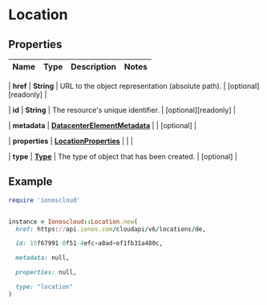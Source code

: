 # Location

## Properties

| Name | Type | Description | Notes |
| ---- | ---- | ----------- | ----- |

| **href** | **String** | URL to the object representation (absolute path). | [optional][readonly] |

| **id** | **String** | The resource&#39;s unique identifier. | [optional][readonly] |

| **metadata** | [**DatacenterElementMetadata**](DatacenterElementMetadata.md) |  | [optional] |

| **properties** | [**LocationProperties**](LocationProperties.md) |  |  |

| **type** | [**Type**](Type.md) | The type of object that has been created. | [optional] |

## Example

```ruby
require 'ionoscloud'


instance = Ionoscloud::Location.new(
  href: https://api.ionos.com/cloudapi/v6/locations/de,

  id: 15f67991-0f51-4efc-a8ad-ef1fb31a480c,

  metadata: null,

  properties: null,

  type: "location"
)
```

